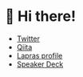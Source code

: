 # 👋 Hi there!

- [Twitter](https://twitter.com/gee0awa)
- [Qiita](https://qiita.com/G-awa)
- [Lapras profile](https://lapras.com/public/IMBCQEX)
- [Speaker Deck](https://speakerdeck.com/gawa)

